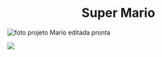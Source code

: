# <h1 align="center">Super Mario</h1>
![foto projeto Mario editada pronta](https://user-images.githubusercontent.com/123949688/215905714-7413e11a-b18c-460a-9846-81603c2d2042.png)


 <img class="mario c" src="C:\Users\sabri\OneDrive\Ambiente de Trabalho\carioca vini\fotos.pg"/>


